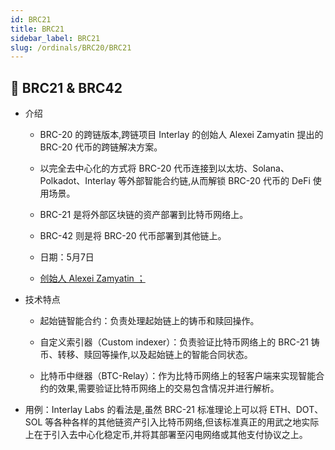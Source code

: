 ```yaml
---
id: BRC21
title: BRC21
sidebar_label: BRC21
slug: /ordinals/BRC20/BRC21
---
```


## 🤠 BRC21 & BRC42
- 介绍

	- BRC-20 的跨链版本,跨链项目 Interlay 的创始人 Alexei Zamyatin 提出的 BRC-20 代币的跨链解决方案。

	- 以完全去中心化的方式将 BRC-20 代币连接到以太坊、Solana、Polkadot、Interlay 等外部智能合约链,从而解锁 BRC-20 代币的 DeFi 使用场景。

	- BRC-21 是将外部区块链的资产部署到比特币网络上。

	- BRC-42 则是将 BRC-20 代币部署到其他链上。

	- 日期：5月7日

	- [创始人 Alexei Zamyatin ；](https://twitter.com/alexeiZamyatin)

- 技术特点

	- 起始链智能合约：负责处理起始链上的铸币和赎回操作。

	- 自定义索引器（Custom indexer）：负责验证比特币网络上的 BRC-21 铸币、转移、赎回等操作,以及起始链上的智能合同状态。

	- 比特币中继器（BTC-Relay）：作为比特币网络上的轻客户端来实现智能合约的效果,需要验证比特币网络上的交易包含情况并进行解析。

- 用例：Interlay Labs 的看法是,虽然 BRC-21 标准理论上可以将 ETH、DOT、SOL 等各种各样的其他链资产引入比特币网络,但该标准真正的用武之地实际上在于引入去中心化稳定币,并将其部署至闪电网络或其他支付协议之上。

